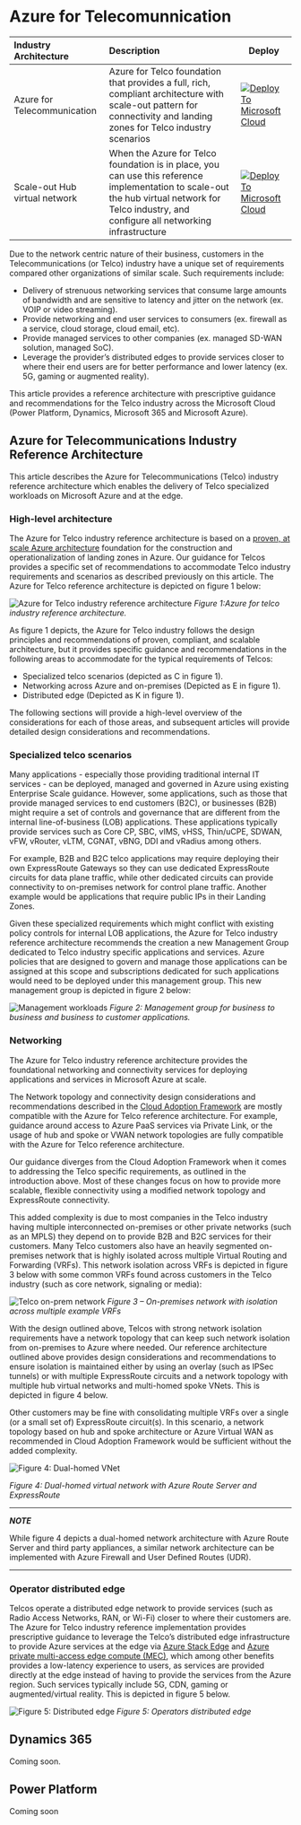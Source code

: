 # Azure for Telecomunnication

| Industry Architecture | Description | Deploy |
|:----------------------|:------------|--------|
| Azure for Telecommunication | Azure for Telco foundation that provides a full, rich, compliant architecture with scale-out pattern for connectivity and landing zones for Telco industry scenarios |[![Deploy To Microsoft Cloud](../docs/deploytomicrosoftcloud.svg)](https://portal.azure.com/#blade/Microsoft_Azure_CreateUIDef/CustomDeploymentBlade/uri/https%3A%2F%2Fraw.githubusercontent.com%2FMicrosoft%2Findustry%2Fmain%2Ftelco%2FreferenceImplementation%2FtelcoArm.json/uiFormDefinitionUri/https%3A%2F%2Fraw.githubusercontent.com%2FMicrosoft%2Findustry%2Fmain%2Ftelco%2FreferenceImplementation%2Ftelco-portal.json)
| Scale-out Hub virtual network | When the Azure for Telco foundation is in place, you can use this reference implementation to scale-out the hub virtual network for Telco industry, and configure all networking infrastructure |[![Deploy To Microsoft Cloud](../docs/deploytomicrosoftcloud.svg)](https://portal.azure.com/#blade/Microsoft_Azure_CreateUIDef/CustomDeploymentBlade/uri/https%3A%2F%2Fraw.githubusercontent.com%2FMicrosoft%2Findustry%2Fmain%2Ftelco%2solutions%2FtelcoNetworking%2FtelcoNwArm.json/uiFormDefinitionUri/https%3A%2F%2Fraw.githubusercontent.com%2FMicrosoft%2Findustry%2Fmain%2Ftelco%2Fsolutions%2FtelcoNetworking%2FtelcoNw-portal.json)

Due to the network centric nature of their business, customers in the Telecommunications (or Telco) industry have a unique set of requirements compared other organizations of similar scale. Such requirements include:

* Delivery of strenuous networking services that consume large amounts of bandwidth and are sensitive to latency and jitter on the network (ex. VOIP or video streaming).
* Provide networking and end user services to consumers (ex. firewall as a service, cloud storage, cloud email, etc).
* Provide managed services to other companies (ex. managed SD-WAN solution, managed SoC).
* Leverage the provider’s distributed edges to provide services closer to where their end users are for better performance and lower latency (ex. 5G, gaming or augmented reality).

This article provides a reference architecture with prescriptive guidance and recommendations for the Telco industry across the Microsoft Cloud (Power Platform, Dynamics, Microsoft 365 and Microsoft Azure).

## Azure for Telecommunications Industry Reference Architecture

This article describes the Azure for Telecommunications (Telco) industry reference architecture which enables the delivery of Telco specialized workloads on Microsoft Azure and at the edge.

### High-level architecture

The Azure for Telco industry reference architecture is based on a [proven, at scale Azure architecture](https://docs.microsoft.com/azure/cloud-adoption-framework/ready/enterprise-scale/architecture) foundation for the construction and operationalization of landing zones in Azure.  Our guidance for Telcos provides a specific set of recommendations to accommodate Telco industry requirements and scenarios as described previously on this article. The Azure for Telco reference architecture is depicted on figure 1 below:

![Azure for Telco industry reference architecture](./docs/telco-industry-reference-architecture.png)
_Figure 1:Azure for telco industry reference architecture._

As figure 1 depicts, the Azure for Telco industry follows the design principles and recommendations of proven, compliant, and scalable architecture, but it provides specific guidance and recommendations in the following areas to accommodate for the typical requirements of Telcos:

* Specialized telco scenarios (depicted as C in figure 1).
* Networking across Azure and on-premises (Depicted as E in figure 1).
* Distributed edge (Depicted as K in figure 1).

The following sections will provide a high-level overview of the considerations for each of those areas, and subsequent articles will provide detailed design considerations and recommendations.

### Specialized telco scenarios

Many applications - especially those providing traditional internal IT services - can be deployed, managed and governed in Azure using existing Enterprise Scale guidance. However, some applications, such as those that provide managed services to end customers (B2C), or businesses (B2B) might require a set of controls and governance that are different from the internal line-of-business (LOB) applications. These applications typically provide services such as Core CP, SBC, vIMS, vHSS, Thin/uCPE, SDWAN, vFW, vRouter, vLTM, CGNAT, vBNG, DDI and vRadius among others.

For example, B2B and B2C telco applications may require deploying their own ExpressRoute Gateways so they can use dedicated ExpressRoute circuits for data plane traffic, while other dedicated circuits can provide connectivity to on-premises network for control plane traffic. Another example would be applications that require public IPs in their Landing Zones.

Given these specialized requirements which might conflict with existing policy controls for internal LOB applications, the Azure for Telco industry reference architecture recommends the creation a new Management Group dedicated to Telco industry specific applications and services. Azure policies that are designed to govern and manage those applications can be assigned at this scope and subscriptions dedicated for such applications would need to be deployed under this management group. This new management group is depicted in figure 2 below:

![Management workloads](./docs/management-group-telco.png)
_Figure 2: Management group for business to business and business to customer applications._

### Networking

The Azure for Telco industry reference architecture provides the foundational networking and connectivity services for deploying applications and services in Microsoft Azure at scale.

The Network topology and connectivity design considerations and recommendations described in the [Cloud Adoption Framework](https://docs.microsoft.com/azure/cloud-adoption-framework/ready/enterprise-scale/architecture) are mostly compatible with the Azure for Telco reference architecture. For example, guidance around access to Azure PaaS services via Private Link, or the usage of hub and spoke or VWAN network topologies are fully compatible with the Azure for Telco reference architecture.

Our guidance diverges from the Cloud Adoption Framework when it comes to addressing the Telco specific requirements, as outlined in the introduction above.  Most of these changes focus on how to provide more scalable, flexible connectivity using a modified network topology and ExpressRoute connectivity.

This added complexity is due to most companies in the Telco industry having multiple interconnected on-premises or other private networks (such as an MPLS) they depend on to provide B2B and B2C services for their customers. Many Telco customers also have an heavily segmented on-premises network that is highly isolated across multiple Virtual Routing and Forwarding (VRFs). This network isolation across VRFs is depicted in figure 3 below with some common VRFs found across customers in the Telco industry (such as core network, signaling or media):

![Telco on-prem network](./docs/telco-onprem.png)
_Figure 3 – On-premises network with isolation across multiple example VRFs_

With the design outlined above, Telcos with strong network isolation requirements have a network topology that can keep such network isolation from on-premises to Azure where needed. Our reference architecture outlined above provides design considerations and recommendations to ensure isolation is maintained either by using an overlay (such as IPSec tunnels) or with multiple ExpressRoute circuits and a network topology with multiple hub virtual networks and multi-homed spoke VNets.  This is depicted in figure 4 below.

Other customers may be fine with consolidating multiple VRFs over a single (or a small set of) ExpressRoute circuit(s). In this scenario, a network topology based on hub and spoke architecture or Azure Virtual WAN as recommended in Cloud Adoption Framework would be sufficient without the added complexity.

![Figure 4: Dual-homed VNet](./docs/dual-homed-topology-expressroute.png)

_Figure 4: Dual-homed virtual network with Azure Route Server and ExpressRoute_

---
***NOTE***

While figure 4 depicts a dual-homed network architecture with Azure Route Server and third party appliances, a similar network architecture can be implemented with Azure Firewall and User Defined Routes (UDR).

---

### Operator distributed edge

Telcos operate a distributed edge network to provide services (such as Radio Access Networks, RAN, or Wi-Fi) closer to where their customers are. The Azure for Telco industry reference implementation provides prescriptive guidance to leverage the Telco’s distributed edge infrastructure to provide Azure services at the edge via [Azure Stack Edge](https://docs.microsoft.com/azure/databox-online/) and [Azure private multi-access edge compute (MEC)](https://docs.microsoft.com/azure/private-multi-access-edge-compute-mec/overview), which among other benefits provides a low-latency experience to users, as services are provided directly at the edge instead of having to provide the services from the Azure region. Such services typically include 5G, CDN, gaming or augmented/virtual reality. This is depicted in figure 5 below.

![Figure 5: Distributed edge](./docs/telco-industry-edge.png)
_Figure 5: Operators distributed edge_

## Dynamics 365

Coming soon.

## Power Platform

Coming soon
